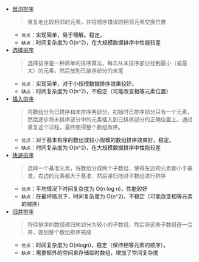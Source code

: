 - [冒泡排序](./bubbleSort.js)
  > 重复地比较相邻的元素，并将顺序错误的相邻元素交换位置
  - `优点`：实现简单，易于理解。稳定。
  - `缺点`：时间复杂度为 O(n^2)，在大规模数据排序中性能较差
- [选择排序](./selectionSort.js)
  > 选择排序是一种简单的排序算法，每次从未排序部分找到最小（或最大）的元素，然后放到已排序部分的末尾
  - `优点`：实现简单，对于小规模数据排序效果较好。
  - `缺点`：时间复杂度为 O(n^2)，不稳定（可能改变相等元素位置）
- [插入排序](./insertSort.js)
  > 将数组分为已排序和未排序两部分，初始时已排序部分只有一个元素，然后逐步将未排序部分中的元素插入到已排序部分的正确位置上。通过重复这个过程，最终使得整个数组有序。
  - `优点`：对于基本有序的数组或较小规模的数组排序效果好。稳定。
  - `缺点`：时间复杂度为 O(n^2)，在大规模数据排序中性能较差
- [快速排序](./quickSort.js)
  > 选择一个基准元素，将数组分成两个子数组，使得左边的元素都小于基准，右边的元素都大于基准，然后递归地对子数组进行排序
  - `优点`：平均情况下时间复杂度为 O(n log n)，性能较好
  - `缺点`：在最坏情况下，时间复杂度为 O(n^2)，不稳定（可能改变相等元素的顺序）
- [归并排序](./mergeSort.js)
  > 将待排序的数组递归地划分为较小的子数组，然后将这些子数组逐一合并，直到整个数组排序完成
  - `优点`：时间复杂度为 O(nlogn)，稳定（保持相等元素的顺序）。
  - `缺点`：需要额外的空间来存储临时数组，增加了空间复杂度

